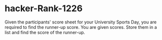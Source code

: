 # hacker-Rank-1226
Given the participants' score sheet for your University Sports Day, you are required to find the runner-up score. You are given  scores. Store them in a list and find the score of the runner-up.
